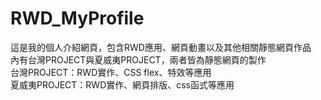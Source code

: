 # RWD_MyProfile
這是我的個人介紹網頁，包含RWD應用、網頁動畫以及其他相關靜態網頁作品  
內有台灣PROJECT與夏威夷PROJECT，兩者皆為靜態網頁的製作  
台灣PROJECT：RWD實作、CSS flex、特效等應用   
夏威夷PROJECT：RWD實作、網頁排版、css函式等應用  
